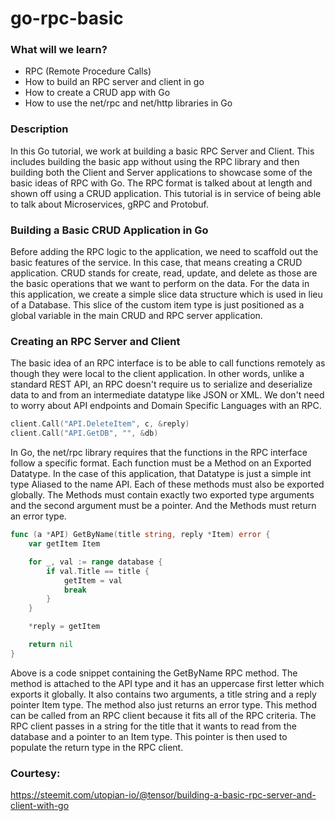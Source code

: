 # go-rpc-basic

### What will we learn?
* RPC (Remote Procedure Calls)
* How to build an RPC server and client in go
* How to create a CRUD app with Go
* How to use the net/rpc and net/http libraries in Go

### Description
In this Go tutorial, we work at building a basic RPC Server and Client. This includes building the basic app without using the RPC library and then building both the Client and Server applications to showcase some of the basic ideas of RPC with Go. The RPC format is talked about at length and shown off using a CRUD application. This tutorial is in service of being able to talk about Microservices, gRPC and Protobuf.

### Building a Basic CRUD Application in Go
Before adding the RPC logic to the application, we need to scaffold out the basic features of the service. In this case, that means creating a CRUD application. CRUD stands for create, read, update, and delete as those are the basic operations that we want to perform on the data. For the data in this application, we create a simple slice data structure which is used in lieu of a Database. This slice of the custom item type is just positioned as a global variable in the main CRUD and RPC server application.

### Creating an RPC Server and Client
The basic idea of an RPC interface is to be able to call functions remotely as though they were local to the client application. In other words, unlike a standard REST API, an RPC doesn't require us to serialize and deserialize data to and from an intermediate datatype like JSON or XML. We don't need to worry about API endpoints and Domain Specific Languages with an RPC.

```go
client.Call("API.DeleteItem", c, &reply)
client.Call("API.GetDB", "", &db)
  ```

In Go, the net/rpc library requires that the functions in the RPC interface follow a specific format. Each function must be a Method on an Exported Datatype. In the case of this application, that Datatype is just a simple int type Aliased to the name API. Each of these methods must also be exported globally. The Methods must contain exactly two exported type arguments and the second argument must be a pointer. And the Methods must return an error type.

```go
func (a *API) GetByName(title string, reply *Item) error {
	var getItem Item

	for _, val := range database {
		if val.Title == title {
			getItem = val
			break
		}
	}

	*reply = getItem

	return nil
}
```

Above is a code snippet containing the GetByName RPC method. The method is attached to the API type and it has an uppercase first letter which exports it globally. It also contains two arguments, a title string and a reply pointer Item type. The method also just returns an error type. This method can be called from an RPC client because it fits all of the RPC criteria. The RPC client passes in a string for the title that it wants to read from the database and a pointer to an Item type. This pointer is then used to populate the return type in the RPC client.



### Courtesy:
https://steemit.com/utopian-io/@tensor/building-a-basic-rpc-server-and-client-with-go
